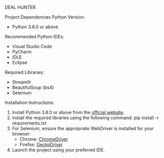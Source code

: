 DEAL HUNTER

Project Dependencies
Python Version:  
- Python 3.8.0 or above

Recommended Python IDEs: 
- Visual Studio Code  
- PyCharm  
- IDLE  
- Eclipse

Required Libraries:  
- Streamlit  
- BeautifulSoup (bs4)  
- Selenium  

Installation Instructions: 
1. Install Python 3.8.0 or above from the [official website](https://www.python.org/).
2. Install the required libraries using the following command:
   pip install -r requirements.txt
3. For Selenium, ensure the appropriate WebDriver is installed for your browser:
   - Chrome: [ChromeDriver](https://sites.google.com/a/chromium.org/chromedriver/)
   - Firefox: [GeckoDriver](https://github.com/mozilla/geckodriver/releases)
4. Launch the project using your preferred IDE.
